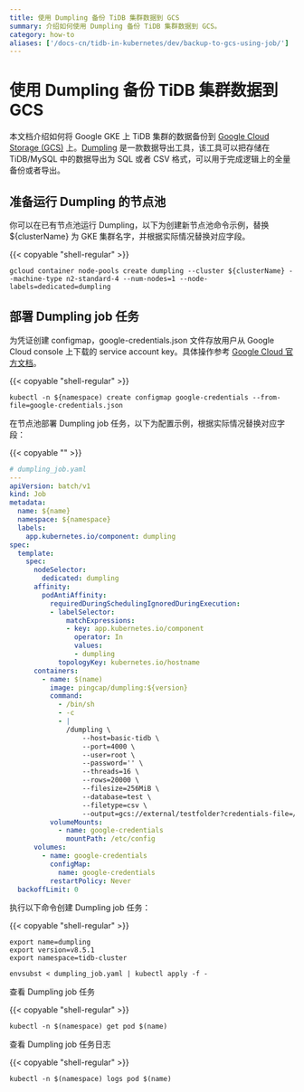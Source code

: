 ```yaml
---
title: 使用 Dumpling 备份 TiDB 集群数据到 GCS
summary: 介绍如何使用 Dumpling 备份 TiDB 集群数据到 GCS。
category: how-to
aliases: ['/docs-cn/tidb-in-kubernetes/dev/backup-to-gcs-using-job/']
---
```


# 使用 Dumpling 备份 TiDB 集群数据到 GCS

本文档介绍如何将 Google GKE 上 TiDB 集群的数据备份到 [Google Cloud Storage (GCS)](https://cloud.google.com/storage/docs)  上。[Dumpling](https://docs.pingcap.com/zh/tidb/stable/dumpling-overview/) 是一款数据导出工具，该工具可以把存储在 TiDB/MySQL 中的数据导出为 SQL 或者 CSV 格式，可以用于完成逻辑上的全量备份或者导出。

## 准备运行 Dumpling 的节点池

你可以在已有节点池运行 Dumpling，以下为创建新节点池命令示例，替换 ${clusterName} 为 GKE 集群名字，并根据实际情况替换对应字段。

{{< copyable "shell-regular" >}}

```shell
gcloud container node-pools create dumpling --cluster ${clusterName} --machine-type n2-standard-4 --num-nodes=1 --node-labels=dedicated=dumpling
```

## 部署 Dumpling job 任务

为凭证创建 configmap，google-credentials.json 文件存放用户从 Google Cloud console 上下载的 service account key。具体操作参考 [Google Cloud 官方文档](https://cloud.google.com/docs/authentication/client-libraries)。

{{< copyable "shell-regular" >}}

```shell
kubectl -n ${namespace) create configmap google-credentials --from-file=google-credentials.json
```

在节点池部署 Dumpling job 任务，以下为配置示例，根据实际情况替换对应字段：

{{< copyable "" >}}

```yaml
# dumpling_job.yaml
---
apiVersion: batch/v1
kind: Job
metadata:
  name: ${name}
  namespace: ${namespace}
  labels:
    app.kubernetes.io/component: dumpling
spec:
  template:
    spec:
      nodeSelector:
        dedicated: dumpling
      affinity:
        podAntiAffinity:
          requiredDuringSchedulingIgnoredDuringExecution:
          - labelSelector:
              matchExpressions:
              - key: app.kubernetes.io/component
                operator: In
                values:
                - dumpling
            topologyKey: kubernetes.io/hostname
      containers:
        - name: $(name)
          image: pingcap/dumpling:${version}
          command:
            - /bin/sh
            - -c
            - |
              /dumpling \
                  --host=basic-tidb \
                  --port=4000 \
                  --user=root \
                  --password='' \
                  --threads=16 \
                  --rows=20000 \
                  --filesize=256MiB \
                  --database=test \
                  --filetype=csv \
                  --output=gcs://external/testfolder?credentials-file=/etc/config/google-credentials.json
          volumeMounts:
            - name: google-credentials
              mountPath: /etc/config
      volumes:
        - name: google-credentials
          configMap:
            name: google-credentials
          restartPolicy: Never
  backoffLimit: 0
```

执行以下命令创建 Dumpling job 任务：

{{< copyable "shell-regular" >}}

```shell
export name=dumpling
export version=v8.5.1
export namespace=tidb-cluster

envsubst < dumpling_job.yaml | kubectl apply -f -
```

查看 Dumpling job 任务

{{< copyable "shell-regular" >}}

```shell
kubectl -n $(namespace) get pod $(name)
```

查看 Dumpling job 任务日志

{{< copyable "shell-regular" >}}

```shell
kubectl -n $(namespace) logs pod $(name)
```
